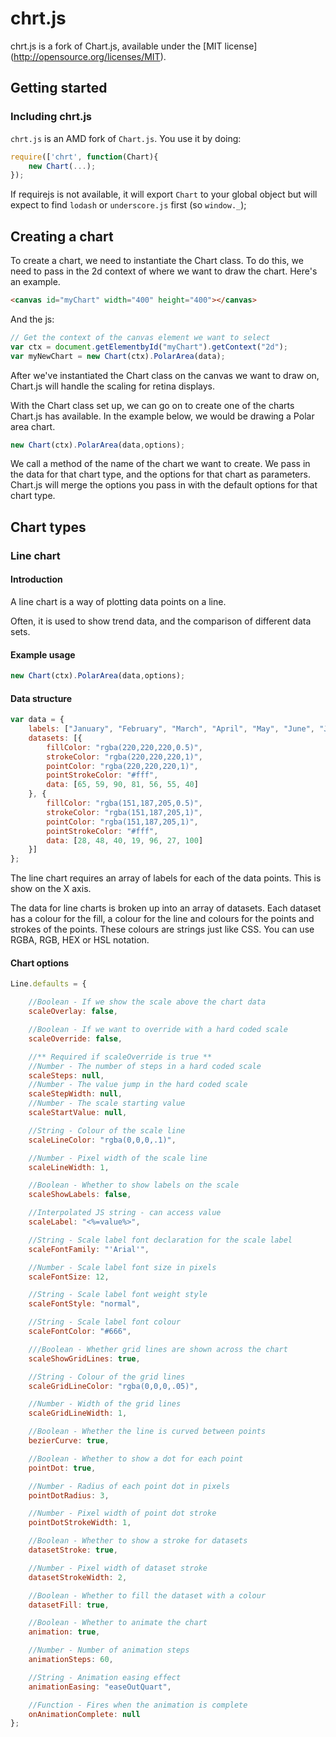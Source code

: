 chrt.js
=======
chrt.js is a fork of Chart.js, available under the [MIT license] (http://opensource.org/licenses/MIT).

## Getting started

### Including chrt.js

`chrt.js` is an AMD fork of `Chart.js`. You use it by doing:

```javascript
require(['chrt', function(Chart){
    new Chart(...);
});
```

If requirejs is not available, it will export `Chart` to your global object but will expect to
find `lodash` or `underscore.js` first (so `window._`);

## Creating a chart

To create a chart, we need to instantiate the Chart class. To do this, we need to pass in the 2d context of where we want to draw the chart. Here's an example.

```html
<canvas id="myChart" width="400" height="400"></canvas>
```
And the js:

```javascript
// Get the context of the canvas element we want to select
var ctx = document.getElementbyId("myChart").getContext("2d");
var myNewChart = new Chart(ctx).PolarArea(data);
```
After we've instantiated the Chart class on the canvas we want to draw on, Chart.js will handle the scaling for retina displays.

With the Chart class set up, we can go on to create one of the charts Chart.js has available. In the example below, we would be drawing a Polar area chart.

```javascript
new Chart(ctx).PolarArea(data,options);
```

We call a method of the name of the chart we want to create. We pass in the data for that chart type, and the options for that chart as parameters. Chart.js will merge the options you pass in with the default options for that chart type.

## Chart types

### Line chart

#### Introduction

A line chart is a way of plotting data points on a line.

Often, it is used to show trend data, and the comparison of different data sets.

#### Example usage

```javascript
new Chart(ctx).PolarArea(data,options);
```
#### Data structure

```javascript
var data = {
    labels: ["January", "February", "March", "April", "May", "June", "July"],
    datasets: [{
        fillColor: "rgba(220,220,220,0.5)",
        strokeColor: "rgba(220,220,220,1)",
        pointColor: "rgba(220,220,220,1)",
        pointStrokeColor: "#fff",
        data: [65, 59, 90, 81, 56, 55, 40]
    }, {
        fillColor: "rgba(151,187,205,0.5)",
        strokeColor: "rgba(151,187,205,1)",
        pointColor: "rgba(151,187,205,1)",
        pointStrokeColor: "#fff",
        data: [28, 48, 40, 19, 96, 27, 100]
    }]
};
```
The line chart requires an array of labels for each of the data points. This is show on the X axis.

The data for line charts is broken up into an array of datasets. Each dataset has a colour for the fill, a colour for the line and colours for the points and strokes of the points. These colours are strings just like CSS. You can use RGBA, RGB, HEX or HSL notation.

#### Chart options

```javascript
Line.defaults = {

    //Boolean - If we show the scale above the chart data
    scaleOverlay: false,

    //Boolean - If we want to override with a hard coded scale
    scaleOverride: false,

    //** Required if scaleOverride is true **
    //Number - The number of steps in a hard coded scale
    scaleSteps: null,
    //Number - The value jump in the hard coded scale
    scaleStepWidth: null,
    //Number - The scale starting value
    scaleStartValue: null,

    //String - Colour of the scale line
    scaleLineColor: "rgba(0,0,0,.1)",

    //Number - Pixel width of the scale line
    scaleLineWidth: 1,

    //Boolean - Whether to show labels on the scale
    scaleShowLabels: false,

    //Interpolated JS string - can access value
    scaleLabel: "<%=value%>",

    //String - Scale label font declaration for the scale label
    scaleFontFamily: "'Arial'",

    //Number - Scale label font size in pixels
    scaleFontSize: 12,

    //String - Scale label font weight style
    scaleFontStyle: "normal",

    //String - Scale label font colour
    scaleFontColor: "#666",

    ///Boolean - Whether grid lines are shown across the chart
    scaleShowGridLines: true,

    //String - Colour of the grid lines
    scaleGridLineColor: "rgba(0,0,0,.05)",

    //Number - Width of the grid lines
    scaleGridLineWidth: 1,

    //Boolean - Whether the line is curved between points
    bezierCurve: true,

    //Boolean - Whether to show a dot for each point
    pointDot: true,

    //Number - Radius of each point dot in pixels
    pointDotRadius: 3,

    //Number - Pixel width of point dot stroke
    pointDotStrokeWidth: 1,

    //Boolean - Whether to show a stroke for datasets
    datasetStroke: true,

    //Number - Pixel width of dataset stroke
    datasetStrokeWidth: 2,

    //Boolean - Whether to fill the dataset with a colour
    datasetFill: true,

    //Boolean - Whether to animate the chart
    animation: true,

    //Number - Number of animation steps
    animationSteps: 60,

    //String - Animation easing effect
    animationEasing: "easeOutQuart",

    //Function - Fires when the animation is complete
    onAnimationComplete: null
};
```